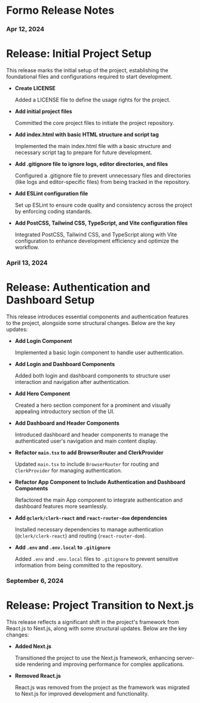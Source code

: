 # Formo Release Notes

### Apr 12, 2024
# Release: Initial Project Setup
This release marks the initial setup of the project, establishing the foundational files and configurations required to start development.
- **Create LICENSE**
    
    Added a LICENSE file to define the usage rights for the project.

- **Add initial project files**

    Committed the core project files to initiate the project repository.

- **Add index.html with basic HTML structure and script tag**

    Implemented the main index.html file with a basic structure and necessary script tag to prepare for future development.

- **Add .gitignore file to ignore logs, editor directories, and files**
    
    Configured a .gitignore file to prevent unnecessary files and directories (like logs and editor-specific files) from being tracked in the repository.

- **Add ESLint configuration file**
    
    Set up ESLint to ensure code quality and consistency across the project by enforcing coding standards.

- **Add PostCSS, Tailwind CSS, TypeScript, and Vite configuration files**
    
    Integrated PostCSS, Tailwind CSS, and TypeScript along with Vite configuration to enhance development efficiency and optimize the workflow.

### April 13, 2024
# Release: Authentication and Dashboard Setup
This release introduces essential components and authentication features to the project, alongside some structural changes. Below are the key updates:
- **Add Login Component**
    
    Implemented a basic login component to handle user authentication.

- **Add Login and Dashboard Components**
    
    Added both login and dashboard components to structure user interaction and navigation after authentication.

- **Add Hero Component**
    
    Created a hero section component for a prominent and visually appealing introductory section of the UI.

- **Add Dashboard and Header Components**
    
    Introduced dashboard and header components to manage the authenticated user's navigation and main content display.

- **Refactor `main.tsx` to add BrowserRouter and ClerkProvider**
    
    Updated `main.tsx` to include `BrowserRouter` for routing and `ClerkProvider` for managing authentication.

- **Refactor App Component to Include Authentication and Dashboard Components**
    
    Refactored the main App component to integrate authentication and dashboard features more seamlessly.

- **Add `@clerk/clerk-react` and `react-router-dom` dependencies**
    
    Installed necessary dependencies to manage authentication (`@clerk/clerk-react`) and routing (`react-router-dom`).

- **Add `.env` and `.env.local` to `.gitignore`**
    
    Added `.env` and `.env.local` files to `.gitignore` to prevent sensitive information from being committed to the repository.

### September 6, 2024
# Release: Project Transition to Next.js
This release reflects a significant shift in the project's framework from React.js to Next.js, along with some structural updates. Below are the key changes:
- **Added Next.js**
    
    Transitioned the project to use the Next.js framework, enhancing server-side rendering and improving performance for complex applications.

- **Removed React.js**
    
    React.js was removed from the project as the framework was migrated to Next.js for improved development and functionality.